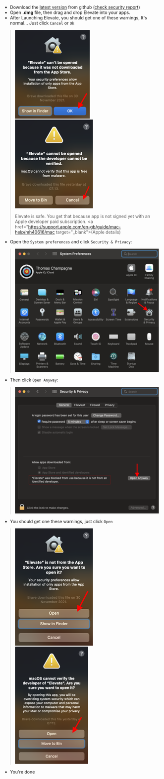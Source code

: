 - Download the <a href="https://github.com/thomaschampagne/elevate/releases/latest" target="_blank">latest version</a> from github (<a href="https://www.virustotal.com/gui/file/a8662319acb392da90cf6d8e923041739cc7b125232f87cae7f8e12d4fd5275d" target="_blank">check security report</a>)
- Open **.dmg** file, then drag and drop Elevate into your apps.
- After Launching Elevate, you should get one of these warnings, It's normal... Just click `Cancel` or `Ok`

> ![](./imgs/macOS/warning-launch-2.png)
> ![](./imgs/macOS/warning-launch-1.png)
>
> Elevate is safe. You get that because app is not signed yet with an Apple developer paid subscription.
> <a href="https://support.apple.com/en-gb/guide/mac-help/mh40616/mac target="_blank">(Apple details)</a>

- Open the `System preferences` and click `Security & Privacy`:

> ![](./imgs/macOS/system-prefs.png)

- Then click `Open Anyway`:

> ![](./imgs/macOS/security-privacy.png)

- You should get one these warnings, just click `Open`

> ![](./imgs/macOS/confirm-launch-2.png)
> ![](./imgs/macOS/confirm-launch-1.png)

- You're done
